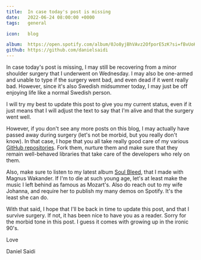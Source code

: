```yaml
---
title:  In case today's post is missing
date:   2022-06-24 08:00:00 +0000
tags:   general

icon:   blog

album:  https://open.spotify.com/album/0Jo8yjBhVAvz2OfporE5zK?si=fBvUoKzuRxWIihvQTY__IQ
github: https://github.com/danielsaidi
---
```


In case today's post is missing, I may still be recovering from a minor shoulder surgery that I underwent on Wednesday. I may also be one-armed and unable to type if the surgery went bad, and even dead if it went really bad. However, since it's also Swedish midsummer today, I may just be off enjoying life like a normal Swedish person.

I will try my best to update this post to give you my current status, even if it just means that I will adjust the text to say that I'm alive and that the surgery went well.

However, if you don't see any more posts on this blog, I may actually have passed away during surgery (let's not be morbid, but you really don't know). In that case, I hope that you all take really good care of my various [GitHub repositories]({{page.github}}). Fork them, nurture them and make sure that they remain well-behaved libraries that take care of the developers who rely on them.

Also, make sure to listen to my latest album [Soul Bleed]({{page.album}}), that I made with Magnus Wakander. If I'm to die at such young age, let's at least make the music I left behind as famous as Mozart's. Also do reach out to my wife Johanna, and require her to publish my many demos on Spotify. It's the least she can do.

With that said, I hope that I'll be back in time to update this post, and that I survive surgery. If not, it has been nice to have you as a reader. Sorry for the morbid tone in this post. I guess it comes with growing up in the ironic 90's.

Love

Daniel Saidi